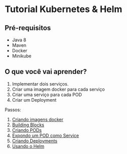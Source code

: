 # Tutorial Kubernetes & Helm

## Pré-requisitos

* Java 8
* Maven
* Docker
* Minikube

## O que você vai aprender?

1. Implementar dois serviços.
2. Criar uma imagem docker para cada serviço
3. Criar uma serviço para cada POD
4. Criar um Deployment

Passos:

1. [Criando imagens docker](/01-criando-imagens-docker.md)
2. [Building Blocks](/02-building-blocks.md)
2. [Criando PODs](/03-criando-pods.md)
4. [Expondo um POD como Service](/04-expondo-servico.md)
5. [Criando Deployments](/05-criando-deployments.md)
6. [Usando o Helm](/06-usando-o-helm.md)